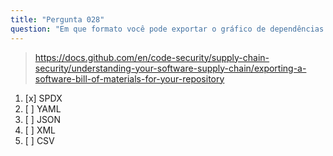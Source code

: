 ```yaml
---
title: "Pergunta 028"
question: "Em que formato você pode exportar o gráfico de dependências do GitHub do seu repositório?"
---
```



> https://docs.github.com/en/code-security/supply-chain-security/understanding-your-software-supply-chain/exporting-a-software-bill-of-materials-for-your-repository
1. [x] SPDX  
1. [ ] YAML  
1. [ ] JSON  
1. [ ] XML  
1. [ ] CSV  
